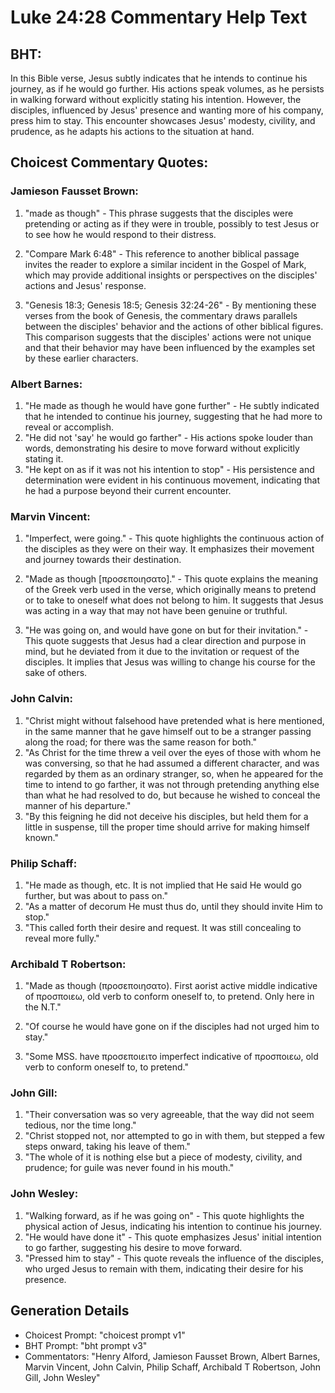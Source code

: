 # Luke 24:28 Commentary Help Text

## BHT:
In this Bible verse, Jesus subtly indicates that he intends to continue his journey, as if he would go further. His actions speak volumes, as he persists in walking forward without explicitly stating his intention. However, the disciples, influenced by Jesus' presence and wanting more of his company, press him to stay. This encounter showcases Jesus' modesty, civility, and prudence, as he adapts his actions to the situation at hand.

## Choicest Commentary Quotes:
### Jamieson Fausset Brown:
1. "made as though" - This phrase suggests that the disciples were pretending or acting as if they were in trouble, possibly to test Jesus or to see how he would respond to their distress.

2. "Compare Mark 6:48" - This reference to another biblical passage invites the reader to explore a similar incident in the Gospel of Mark, which may provide additional insights or perspectives on the disciples' actions and Jesus' response.

3. "Genesis 18:3; Genesis 18:5; Genesis 32:24-26" - By mentioning these verses from the book of Genesis, the commentary draws parallels between the disciples' behavior and the actions of other biblical figures. This comparison suggests that the disciples' actions were not unique and that their behavior may have been influenced by the examples set by these earlier characters.

### Albert Barnes:
1. "He made as though he would have gone further" - He subtly indicated that he intended to continue his journey, suggesting that he had more to reveal or accomplish.
2. "He did not 'say' he would go farther" - His actions spoke louder than words, demonstrating his desire to move forward without explicitly stating it.
3. "He kept on as if it was not his intention to stop" - His persistence and determination were evident in his continuous movement, indicating that he had a purpose beyond their current encounter.

### Marvin Vincent:
1. "Imperfect, were going." - This quote highlights the continuous action of the disciples as they were on their way. It emphasizes their movement and journey towards their destination.

2. "Made as though [προσεποιησατο]." - This quote explains the meaning of the Greek verb used in the verse, which originally means to pretend or to take to oneself what does not belong to him. It suggests that Jesus was acting in a way that may not have been genuine or truthful.

3. "He was going on, and would have gone on but for their invitation." - This quote suggests that Jesus had a clear direction and purpose in mind, but he deviated from it due to the invitation or request of the disciples. It implies that Jesus was willing to change his course for the sake of others.

### John Calvin:
1. "Christ might without falsehood have pretended what is here mentioned, in the same manner that he gave himself out to be a stranger passing along the road; for there was the same reason for both."
2. "As Christ for the time threw a veil over the eyes of those with whom he was conversing, so that he had assumed a different character, and was regarded by them as an ordinary stranger, so, when he appeared for the time to intend to go farther, it was not through pretending anything else than what he had resolved to do, but because he wished to conceal the manner of his departure."
3. "By this feigning he did not deceive his disciples, but held them for a little in suspense, till the proper time should arrive for making himself known."

### Philip Schaff:
1. "He made as though, etc. It is not implied that He said He would go further, but was about to pass on." 
2. "As a matter of decorum He must thus do, until they should invite Him to stop." 
3. "This called forth their desire and request. It was still concealing to reveal more fully."

### Archibald T Robertson:
1. "Made as though (προσεποιησατο). First aorist active middle indicative of προσποιεω, old verb to conform oneself to, to pretend. Only here in the N.T." 

2. "Of course he would have gone on if the disciples had not urged him to stay." 

3. "Some MSS. have προσεποιειτο imperfect indicative of προσποιεω, old verb to conform oneself to, to pretend."

### John Gill:
1. "Their conversation was so very agreeable, that the way did not seem tedious, nor the time long." 
2. "Christ stopped not, nor attempted to go in with them, but stepped a few steps onward, taking his leave of them." 
3. "The whole of it is nothing else but a piece of modesty, civility, and prudence; for guile was never found in his mouth."

### John Wesley:
1. "Walking forward, as if he was going on" - This quote highlights the physical action of Jesus, indicating his intention to continue his journey.
2. "He would have done it" - This quote emphasizes Jesus' initial intention to go farther, suggesting his desire to move forward.
3. "Pressed him to stay" - This quote reveals the influence of the disciples, who urged Jesus to remain with them, indicating their desire for his presence.


## Generation Details
- Choicest Prompt: "choicest prompt v1"
- BHT Prompt: "bht prompt v3"
- Commentators: "Henry Alford, Jamieson Fausset Brown, Albert Barnes, Marvin Vincent, John Calvin, Philip Schaff, Archibald T Robertson, John Gill, John Wesley"
